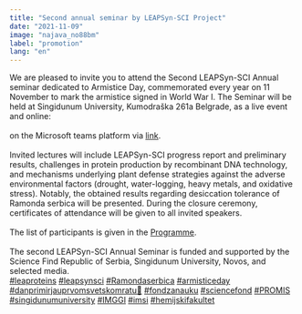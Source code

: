 ```yaml
---
title: "Second annual seminar by LEAPSyn-SCI Project"
date: "2021-11-09"
image: "najava_no88bm"
label: "promotion"
lang: "en"
---
```


We are pleased to invite you to attend the Second LEAPSyn-SCI Annual seminar dedicated to Armistice Day, commemorated every year on 11 November to mark the armistice signed in World War I. The Seminar will be held at Singidunum University, Kumodraška 261a Belgrade, as a live event and online:
<br/>
<br/>
on the Microsoft teams platform via <a href='https://teams.microsoft.com/dl/launcher/launcher.html?url=%2F_%23%2Fl%2Fmeetup-join%2F19%3Ameeting_MDg0Y2I4YjEtNGQ3OS00ZWZmLTk4OGYtOTAzOTQyM2UzMTA0%40thread.v2%2F0%3Fcontext%3D%257b%2522Tid%2522%253a%25226803bd81-0152-4226-8452-fa21ab46b15f%2522%252c%2522Oid%2522%253a%25220c06dc86-7b95-4162-97e4-a72fbf6465ec%2522%257d%26anon%3Dtrue&type=meetup-join&deeplinkId=1896a283-06f6-4d88-9213-6bf172a7127c&directDl=true&msLaunch=true&enableMobilePage=true&suppressPrompt=true&suppressAutoDownload=true'>link</a>. 
<br/><br/>
Invited lectures will include LEAPSyn-SCI progress report and preliminary results, challenges in protein production by recombinant DNA technology, and mechanisms underlying plant defense strategies against the adverse environmental factors (drought, water-logging, heavy metals, and oxidative stress). Notably, the obtained results regarding desiccation tolerance of Ramonda serbica will be presented. During the closure ceremony, certificates of attendance will be given to all invited speakers. 
<br/>
<br/>
The list of participants is given in the <a href="https://drive.google.com/file/d/1g1tGFtnsdjq4qlZpu94AmsA2cWkzoZmZ/view">Programme</a>.
<br/>
<br/>
The second LEAPSyn-SCI Annual Seminar is funded and supported by the Science Find Republic of Serbia, Singidunum University, Novos, and selected media. 
<br/>
<a href=''>#leaproteins</a> 
<a href=''>#leapsynsci</a>
<a href=''>#Ramondaserbica</a>
<a href=''>#armisticeday</a>
<a href=''>#danprimirjauprvomsvetskomratu🌺</a>
<a href=''>#fondzanauku</a> 
<a href=''>#sciencefond</a> 
<a href=''>#PROMIS</a> 
<a href=''>#singidunumuniversity</a>
<a href=''>#IMGGI</a>
<a href=''>#imsi</a>
<a href=''>#hemijskifakultet</a>  
